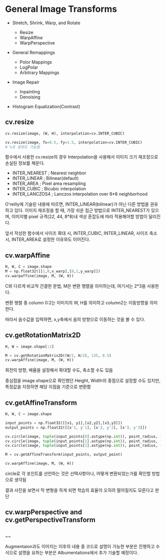 # General Image Transforms

* Stretch, Shrink, Warp, and Rotate
  * Resize
  * WarpAffine
  * WarpPerspective

* General Remappings
  * Polor Mappings
  * LogPolar
  * Arbitrary Mappings
* Image Repair
  * Inpainting
  * Denoising
* Histogram Equalization(Contrast)

## cv.resize


```python
cv.resize(image, (W, H), interpolation=cv.INTER_CUBIC)

cv.resize(image, fx=0.5, fy=1.5, interpolation=cv.INTER_CUBIC)
# %로 표현도 가능함
```


함수에서 사용한 cv.resize의 경우 Interpolation을 사용해서 이미지 크기 재조정으로 손실된 정보를 채운다.

* INTER_NEAREST ; Nearest neighbor
* INTER_LINEAR ; Bilinear(default)
* INTER_AREA ; Pixel area resampling
* INTER_CUBIC ; Bicubic interpolation
* INTER_LANCZOS4 ; Lanczos interpolation over 8*8 neighborhood

O'reilly에 기술된 내용에 따르면, INTER_LINEAR(bilinear)가 아닌 다른 방법을 권유하고 있다. 이미지 재조정을 할 때, 가장 쉬운 접근 방법으로 INTER_NEAREST가 있으며, 이미지별 pixel 규격(2*2, 4*4, 8*8)내 색상 혼잡도에 따라 적용해야할 방법이 달리진다.

앞서 작성한 함수에서 사이즈 확대 시, INTER_CUBIC, INTER_LINEAR, 사이즈 축소 시, INTER_AREA로 설정한 이유와도 이어진다.

## cv.warpAffine


```python
H, W, C = image.shape
M = np.float32([[1,0,x_warp],[0,1,y_warp]])
cv.warpaffine(image, M, (W, H))
```


C와 다르게 비교적 간결한 문법, M은 변환 행렬을 의미하는데, 여기서는 2*3을 사용한다.

변환 행렬 중 column 0:2는 이미지의 W, H를 의미하고 column2는 이동방향을 의미한다.

따라서 음수값을 입력하면, x,y축에서 음의 방향으로 이동하는 것을 볼 수 있다.

## cv.getRotationMatrix2D


```python
H, W = image.shape[:2]

M = cv.getRotationMatrix2D((W/2, H/2), 135, 0.5)
cv.warpAffine(image, M, (W, H))
```


회전의 방향, 배율을 설정해서 확대할 수도, 축소할 수도 있음

중심점을 image.shape으로 확인했던 Height, Width의 중점으로 설정할 수도 있지만, 특정값을 지정하면 해당 지점을 기준으로 변환함

## cv.getAffineTransform


```python
H, W, C = image.shape

input_points = np.float32([[x1, y1],[x2,y2],[x3,y3]])
output_points = np.float32([[x'1, y'1], [x'2, y'2], [x'3, y'3]])

cv.circle(image, tuple(input_points[0].astype(np.int)), point_radius, (255, 0, 0), -1)
cv.circle(image, tuple(input_points[1].astype(np.int)), point_radius, (0, 255, 0), -1)
cv.circle(image, tuple(input_points[2].astype(np.int)), point_radius, (0, 0, 255), -1)

M = cv.getAffineTransform(input_points, output_point)

cv.warpAffine(image, M, (W, H))
```


circle로 각 포인트를 선언하는 것은 선택사항이나, 어떻게 변환되었는가를 확인할 방법으로 생각됨

결과 사진을 보면서 막 변형을 하게 되면 학습의 효율이 오히려 떨어질지도 모른다고 판단

## cv.warpPerspective and  cv.getPerspectiveTransform


```python

```


~~

[//]: <> (어이가 매우 없어서 승질나는 부분,,, 불러온 이미지 shape은 H, W, C,,,근데 본인들 패키지는 W, H...그러니까 x, y순으로 받음...휴..별...)

Augmentaion과도 이어지는 이후의 내용 중 코드로 설명이 가능한 부분은 진행하고 수식으로 설명을 요하는 부분은 Albumentations에서 추가 기술할 예정이다.
